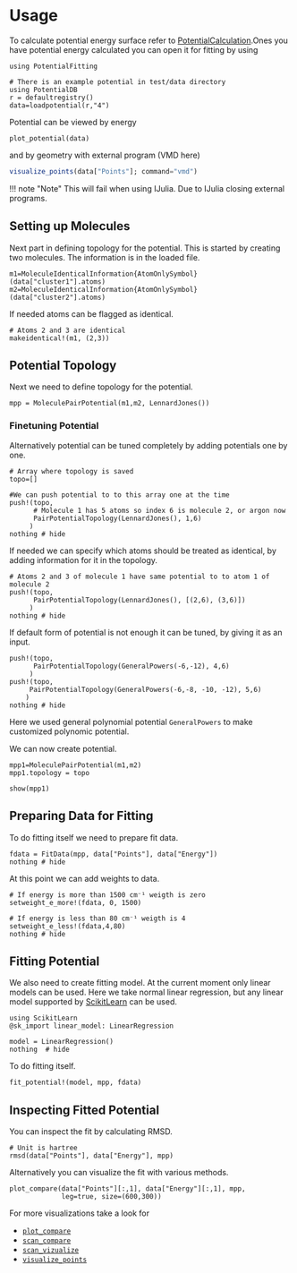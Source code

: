 # Usage

To calculate potential energy surface refer to [PotentialCalculation](https://github.com/tjjarvinen/PotentialCalculation.jl).Ones you have potential energy calculated you can open
it for fitting by using

```@example 1
using PotentialFitting

# There is an example potential in test/data directory
using PotentialDB
r = defaultregistry()
data=loadpotential(r,"4")
```

Potential can be viewed by energy

```@example 1
plot_potential(data)
```

and by geometry with external program (VMD here)

```julia
visualize_points(data["Points"]; command="vmd")
```

!!! note "Note"
      This will fail when using IJulia. Due to IJulia closing external programs. 

## Setting up Molecules

Next part in defining topology for the potential. This is started by creating two
molecules. The information is in the loaded file.

```@repl 1
m1=MoleculeIdenticalInformation{AtomOnlySymbol}(data["cluster1"].atoms)
m2=MoleculeIdenticalInformation{AtomOnlySymbol}(data["cluster2"].atoms)
```

If needed atoms can be flagged as identical.

```@example 1
# Atoms 2 and 3 are identical
makeidentical!(m1, (2,3))
```

## Potential Topology

Next we need to define topology for the potential.

```@example 1
mpp = MoleculePairPotential(m1,m2, LennardJones())
```

### Finetuning Potential

Alternatively potential can be tuned completely by adding potentials one by one.

```@example 1
# Array where topology is saved
topo=[]

#We can push potential to to this array one at the time
push!(topo,
      # Molecule 1 has 5 atoms so index 6 is molecule 2, or argon now
      PairPotentialTopology(LennardJones(), 1,6)
     )
nothing # hide
```


If needed we can specify which atoms should be treated as identical, by adding
information for it  in the topology.

```@example 1
# Atoms 2 and 3 of molecule 1 have same potential to to atom 1 of molecule 2
push!(topo,
      PairPotentialTopology(LennardJones(), [(2,6), (3,6)])
     )
nothing # hide
```


If default form of potential is not enough it can be tuned, by giving it as an input.

```@example 1
push!(topo,
      PairPotentialTopology(GeneralPowers(-6,-12), 4,6)
     )
push!(topo,
     PairPotentialTopology(GeneralPowers(-6,-8, -10, -12), 5,6)
    )
nothing # hide
```

Here we used general polynomial potential ```GeneralPowers``` to make customized
polynomic potential.

We can now create potential.

```@example 1
mpp1=MoleculePairPotential(m1,m2)
mpp1.topology = topo

show(mpp1)
```

## Preparing Data for Fitting

To do fitting itself we need to prepare fit data.

```@example 1
fdata = FitData(mpp, data["Points"], data["Energy"])
nothing # hide
```

At this point we can add weights to data.

```@example 1
# If energy is more than 1500 cm⁻¹ weigth is zero
setweight_e_more!(fdata, 0, 1500)

# If energy is less than 80 cm⁻¹ weigth is 4
setweight_e_less!(fdata,4,80)
nothing # hide
```

## Fitting Potential

We also need to create fitting model. At the current moment only linear models
can be used. Here we take normal linear regression, but any linear model
supported by [ScikitLearn](https://github.com/cstjean/ScikitLearn.jl/)
can be used.

```@example 1
using ScikitLearn
@sk_import linear_model: LinearRegression

model = LinearRegression()
nothing  # hide
```



To do fitting itself.

```@example 1
fit_potential!(model, mpp, fdata)
```

## Inspecting Fitted Potential

You can inspect the fit by calculating RMSD.

```@example 1
# Unit is hartree
rmsd(data["Points"], data["Energy"], mpp)
```



Alternatively you can visualize the fit with various methods.

```@example 1
plot_compare(data["Points"][:,1], data["Energy"][:,1], mpp,
             leg=true, size=(600,300))
```



For more visualizations take a look for
- [`plot_compare`](@ref)
- [`scan_compare`](@ref)
- [`scan_vizualize`](@ref)
- [`visualize_points`](@ref)

